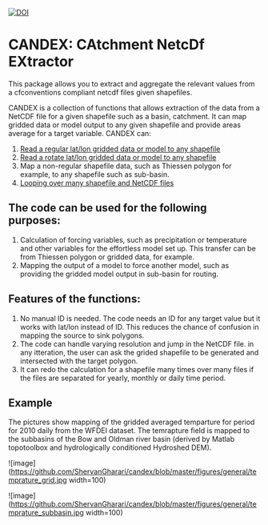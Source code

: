 [![DOI](https://zenodo.org/badge/DOI/10.5281/zenodo.2628350.svg)](https://doi.org/10.5281/zenodo.2628350)

# CANDEX: CAtchment NetcDf EXtractor
This package allows you to extract and aggregate the relevant values from a
cfconventions compliant netcdf files given shapefiles.

CANDEX is a collection of functions that allows extraction of the data from a NetCDF file for a given shapefile such as a basin, catchment. It can map gridded data or model output to any given shapefile and provide areas average for a target variable. CANDEX can:

1. [Read a regular lat/lon gridded data or model to any shapefile](https://github.com/ShervanGharari/candex/wiki/Example-1,-Case-1)
2. [Read a rotate lat/lon gridded data or model to any shapefile](https://github.com/ShervanGharari/candex/wiki/Example-2,-Case-2)
3. Map a non-regular shapefile data, such as Thiessen polygon for example, to any shapefile such as sub-basin.
4. [Looping over many shapefile and NetCDF files](https://github.com/ShervanGharari/candex/wiki/Example-4,-Case-4)

## The code can be used for the following purposes:

1. Calculation of forcing variables, such as precipitation or temperature and other variables for the effortless model set up. This transfer can be from Thiessen polygon or gridded data, for example.
2. Mapping the output of a model to force another model, such as providing the gridded model output in sub-basin for routing.

## Features of the functions:

1. No manual ID is needed. The code needs an ID for any target value but it works with lat/lon instead of ID. This reduces the chance of confusion in mapping the source to sink polygons.
2. The code can handle varying resolution and jump in the NetCDF file. in any itteration, the user can ask the grided shapefile to be generated and intersected with the target polygon.
3. It can redo the calculation for a shapefile many times over many files if the files are separated for yearly, monthly or daily time period.

## Example

The pictures show mapping of the gridded averaged temparture for period for 2010 daily from the WFDEI dataset. The temrapture field is mapped to the subbasins of the Bow and Oldman river basin (derived by Matlab topotoolbox and hydrologically conditioned Hydroshed DEM).

![image](https://github.com/ShervanGharari/candex/blob/master/figures/general/temprature_grid.jpg width=100)

![image](https://github.com/ShervanGharari/candex/blob/master/figures/general/temprature_subbasin.jpg width=100)
